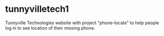 # tunnyvilletech1
Tunnyville Technologies website with project "phone-locate" to help people log in to see location of their missing phone.
